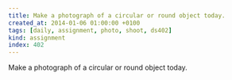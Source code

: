 ```yaml
---
title: Make a photograph of a circular or round object today.
created_at: 2014-01-06 01:00:00 +0100
tags: [daily, assignment, photo, shoot, ds402]
kind: assignment
index: 402
---
```


Make a photograph of a circular or round object today.
